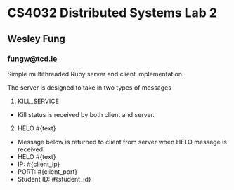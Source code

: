 # CS4032 Distributed Systems Lab 2
## Wesley Fung
### fungw@tcd.ie

Simple multithreaded Ruby server and client implementation.

The server is designed to take in two types of messages
1. KILL\_SERVICE
- Kill status is received by both client and server.

2. HELO #{text}
- Message below is returned to client from server when HELO message is received.
- HELO #{text}
- IP: #{client\_ip}
- PORT: #{client\_port}
- Student ID: #{student\_id}
